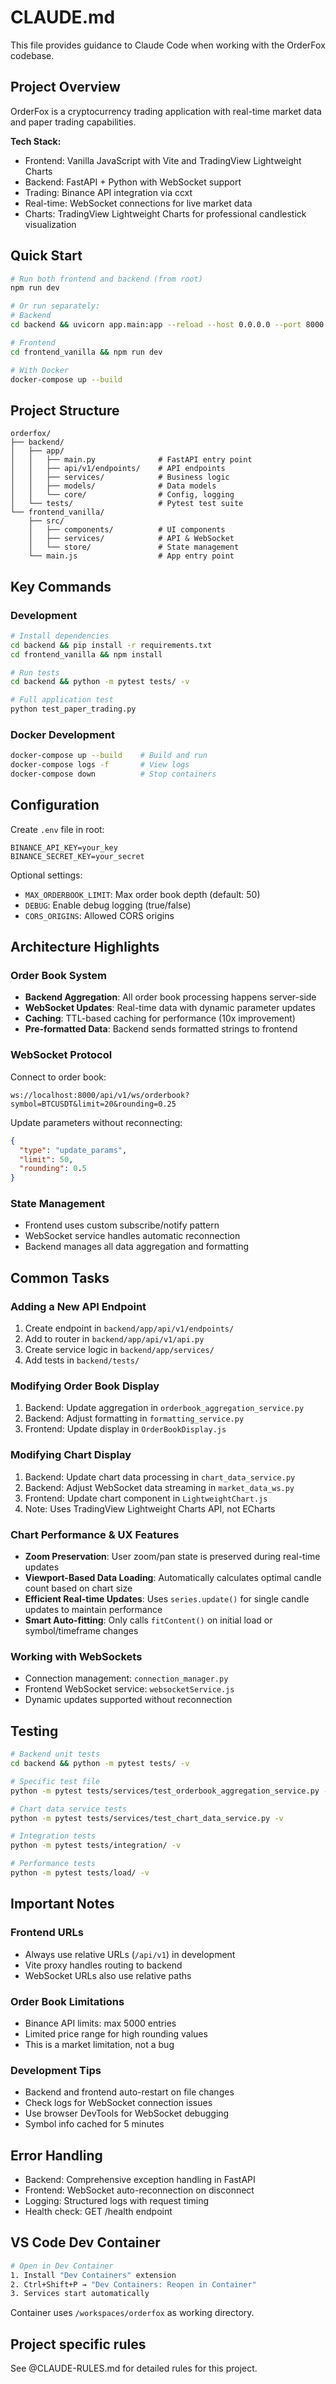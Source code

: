 # CLAUDE.md

This file provides guidance to Claude Code when working with the OrderFox codebase.

## Project Overview

OrderFox is a cryptocurrency trading application with real-time market data and paper trading capabilities.

**Tech Stack:**
- Frontend: Vanilla JavaScript with Vite and TradingView Lightweight Charts
- Backend: FastAPI + Python with WebSocket support
- Trading: Binance API integration via ccxt
- Real-time: WebSocket connections for live market data
- Charts: TradingView Lightweight Charts for professional candlestick visualization

## Quick Start

```bash
# Run both frontend and backend (from root)
npm run dev

# Or run separately:
# Backend
cd backend && uvicorn app.main:app --reload --host 0.0.0.0 --port 8000

# Frontend
cd frontend_vanilla && npm run dev

# With Docker
docker-compose up --build
```

## Project Structure

```
orderfox/
├── backend/
│   ├── app/
│   │   ├── main.py              # FastAPI entry point
│   │   ├── api/v1/endpoints/    # API endpoints
│   │   ├── services/            # Business logic
│   │   ├── models/              # Data models
│   │   └── core/                # Config, logging
│   └── tests/                   # Pytest test suite
└── frontend_vanilla/
    ├── src/
    │   ├── components/          # UI components
    │   ├── services/            # API & WebSocket
    │   └── store/               # State management
    └── main.js                  # App entry point
```

## Key Commands

### Development
```bash
# Install dependencies
cd backend && pip install -r requirements.txt
cd frontend_vanilla && npm install

# Run tests
cd backend && python -m pytest tests/ -v

# Full application test
python test_paper_trading.py
```

### Docker Development
```bash
docker-compose up --build    # Build and run
docker-compose logs -f       # View logs
docker-compose down          # Stop containers
```

## Configuration

Create `.env` file in root:
```
BINANCE_API_KEY=your_key
BINANCE_SECRET_KEY=your_secret
```

Optional settings:
- `MAX_ORDERBOOK_LIMIT`: Max order book depth (default: 50)
- `DEBUG`: Enable debug logging (true/false)
- `CORS_ORIGINS`: Allowed CORS origins

## Architecture Highlights

### Order Book System
- **Backend Aggregation**: All order book processing happens server-side
- **WebSocket Updates**: Real-time data with dynamic parameter updates
- **Caching**: TTL-based caching for performance (10x improvement)
- **Pre-formatted Data**: Backend sends formatted strings to frontend

### WebSocket Protocol

Connect to order book:
```
ws://localhost:8000/api/v1/ws/orderbook?symbol=BTCUSDT&limit=20&rounding=0.25
```

Update parameters without reconnecting:
```json
{
  "type": "update_params",
  "limit": 50,
  "rounding": 0.5
}
```

### State Management
- Frontend uses custom subscribe/notify pattern
- WebSocket service handles automatic reconnection
- Backend manages all data aggregation and formatting

## Common Tasks

### Adding a New API Endpoint
1. Create endpoint in `backend/app/api/v1/endpoints/`
2. Add to router in `backend/app/api/v1/api.py`
3. Create service logic in `backend/app/services/`
4. Add tests in `backend/tests/`

### Modifying Order Book Display
1. Backend: Update aggregation in `orderbook_aggregation_service.py`
2. Backend: Adjust formatting in `formatting_service.py`
3. Frontend: Update display in `OrderBookDisplay.js`

### Modifying Chart Display
1. Backend: Update chart data processing in `chart_data_service.py`
2. Backend: Adjust WebSocket data streaming in `market_data_ws.py`
3. Frontend: Update chart component in `LightweightChart.js`
4. Note: Uses TradingView Lightweight Charts API, not ECharts

### Chart Performance & UX Features
- **Zoom Preservation**: User zoom/pan state is preserved during real-time updates
- **Viewport-Based Data Loading**: Automatically calculates optimal candle count based on chart size
- **Efficient Real-time Updates**: Uses `series.update()` for single candle updates to maintain performance
- **Smart Auto-fitting**: Only calls `fitContent()` on initial load or symbol/timeframe changes

### Working with WebSockets
- Connection management: `connection_manager.py`
- Frontend WebSocket service: `websocketService.js`
- Dynamic updates supported without reconnection

## Testing

```bash
# Backend unit tests
cd backend && python -m pytest tests/ -v

# Specific test file
python -m pytest tests/services/test_orderbook_aggregation_service.py -v

# Chart data service tests
python -m pytest tests/services/test_chart_data_service.py -v

# Integration tests
python -m pytest tests/integration/ -v

# Performance tests
python -m pytest tests/load/ -v
```

## Important Notes

### Frontend URLs
- Always use relative URLs (`/api/v1`) in development
- Vite proxy handles routing to backend
- WebSocket URLs also use relative paths

### Order Book Limitations
- Binance API limits: max 5000 entries
- Limited price range for high rounding values
- This is a market limitation, not a bug

### Development Tips
- Backend and frontend auto-restart on file changes
- Check logs for WebSocket connection issues
- Use browser DevTools for WebSocket debugging
- Symbol info cached for 5 minutes

## Error Handling

- Backend: Comprehensive exception handling in FastAPI
- Frontend: WebSocket auto-reconnection on disconnect
- Logging: Structured logs with request timing
- Health check: GET /health endpoint

## VS Code Dev Container

```bash
# Open in Dev Container
1. Install "Dev Containers" extension
2. Ctrl+Shift+P → "Dev Containers: Reopen in Container"
3. Services start automatically
```

Container uses `/workspaces/orderfox` as working directory.

## Project specific rules

See @CLAUDE-RULES.md for detailed rules for this project.